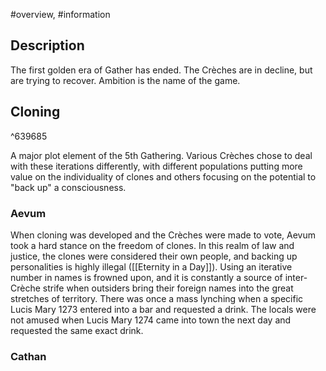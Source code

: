 #overview, #information 
## Description
The first golden era of Gather has ended. The Crèches are in decline, but are trying to recover. Ambition is the name of the game.

## Cloning

^639685

A major plot element of the 5th Gathering. Various Crèches chose to deal with these iterations differently, with different populations putting more value on the individuality of clones and others focusing on the potential to "back up" a consciousness. 

### Aevum
When cloning was developed and the Crèches were made to vote, Aevum took a hard stance on the freedom of clones. In this realm of law and justice, the clones were considered their own people, and backing up personalities is highly illegal ([[Eternity in a Day]]). Using an iterative number in names is frowned upon, and it is constantly a source of inter-Crèche strife when outsiders bring their foreign names into the great stretches of territory. There was once a mass lynching when a specific Lucis Mary 1273 entered into a bar and requested a drink. The locals were not amused when Lucis Mary 1274 came into town the next day and requested the same exact drink.

### Cathan